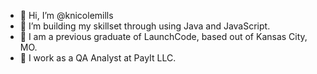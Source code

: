 - 👋 Hi, I’m @knicolemills
- 👀 I’m building my skillset through using Java and JavaScript.
- 🌱 I am a previous graduate of LaunchCode, based out of Kansas City, MO.
- 💼 I work as a QA Analyst at PayIt LLC.
<!---
knicolemills/knicolemills is a ✨ special ✨ repository because its `README.md` (this file) appears on your GitHub profile.
You can click the Preview link to take a look at your changes.
--->
